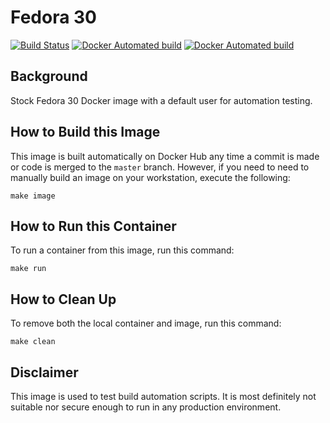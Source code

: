 # Fedora 30 

[![Build Status](https://travis-ci.org/strongbrent/docker-fedora30-testuser.svg?branch=master)](https://travis-ci.org/strongbrent/docker-fedora30-testuser) [![Docker Automated build](https://img.shields.io/docker/cloud/automated/strongbrent/docker-fedora30-testuser.svg)](https://cloud.docker.com/repository/docker/strongbrent/docker-fedora30-testuser) [![Docker Automated build](https://img.shields.io/docker/cloud/build/strongbrent/docker-fedora30-testuser.svg)](https://cloud.docker.com/repository/docker/strongbrent/docker-fedora30-testuser/builds)

## Background
Stock Fedora 30 Docker image with a default user for automation testing.

## How to Build this Image

This image is built automatically on Docker Hub any time a commit is made or code is merged to the `master` branch. However, if you need to need to manually build an image on your workstation, execute the following:
```
make image
```

## How to Run this Container

To run a container from this image, run this command:
```
make run
```

## How to Clean Up
To remove both the local container and image, run this command:
```
make clean
```

## Disclaimer 

This image is used to test build automation scripts. It is most definitely not suitable nor secure enough to run in any production environment.
